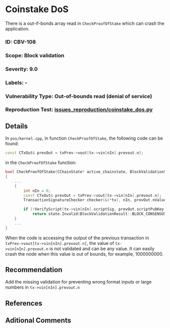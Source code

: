 # Coinstake DoS

There is a out-if-bonds array read in `CheckProofOfStake` which can crash the application.

### ID: CBV-108
### Scope: Block validation
### Severity: 9.0
### Labels: -
### Vulnerability Type: Out-of-bounds read (denial of service)
### Reproduction Test: [issues_reproduction/coinstake_dos.py](https://github.com/hknio/L1-audit-indxcoin/blob/main/issues_reproduction/coinstake_dos.py)

## Details

In `pos/kernel.cpp`, in function `CheckProofOfStake`, the following code can be found:
```cpp
const CTxOut& prevOut = txPrev->vout[tx->vin[nIn].prevout.n];
```
in the `CheckProofOfStake` function:
```cpp
bool CheckProofOfStake(CChainState* active_chainstate, BlockValidationState& state,  const CTransactionRef& tx, unsigned int nBits, uint256& hashProofOfStake)
{
    ...
    {
        int nIn = 0;
        const CTxOut& prevOut = txPrev->vout[tx->vin[nIn].prevout.n];
        TransactionSignatureChecker checker(&(*tx), nIn, prevOut.nValue, PrecomputedTransactionData(*tx), MissingDataBehavior::FAIL);

        if (!VerifyScript(tx->vin[nIn].scriptSig, prevOut.scriptPubKey, &(tx->vin[nIn].scriptWitness), SCRIPT_VERIFY_P2SH, checker, nullptr))
            return state.Invalid(BlockValidationResult::BLOCK_CONSENSUS, "invalid-pos-script", "VerifyScript failed on coinstake");
    }
    ...
}
```

When the code is accessing the output of the previous transaction in `txPrev->vout[tx->vin[nIn].prevout.n]`, the value of `tx->vin[nIn].prevout.n` is not validated and can be any value.
It can easily crash the node when this value is out of bounds, for example, 1000000000.

## Recommendation

Add the missing validation for preventing wrong format inputs or large numbers in `tx->vin[nIn].prevout.n`

## References

## Aditional Comments
